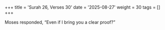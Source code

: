 +++
title = 'Surah 26, Verses 30'
date = '2025-08-27'
weight = 30
tags = []
+++

Moses responded, “Even if I bring you a clear proof?”